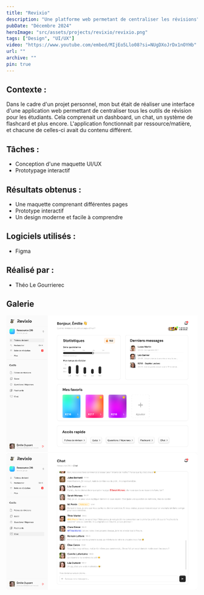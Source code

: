 ```yaml
---
title: "Revixio"
description: "Une platforme web permetant de centraliser les révisions"
pubDate: "Décembre 2024"
heroImage: "src/assets/projects/revixio/revixio.png"
tags: ["Design", "UI/UX"]
video: "https://www.youtube.com/embed/MIjEo5Llo08?si=NUgDXoJrDx1nOYHb"
url: ""
archive: ""
pin: true
---
```


## Contexte :
Dans le cadre d'un projet personnel, mon but était de réaliser une interface d'une application web permettant de centraliser tous les outils de révision pour les étudiants. Cela comprenait un dashboard, un chat, un système de flashcard et plus encore. L'application fonctionnait par ressource/matière, et chacune de celles-ci avait du contenu différent.

## Tâches :
- Conception d'une maquette UI/UX  
- Prototypage interactif  

## Résultats obtenus :  
- Une maquette comprenant différentes pages  
- Prototype interactif  
- Un design moderne et facile à comprendre  

## Logiciels utilisés :  
- Figma  

## Réalisé par :  
- Théo Le Gourrierec  


## Galerie
![Capture d'écran de la maquette Revixio](src/assets/projects/revixio/revixio1.png)
![Capture d'écran de la maquette Revixio](src/assets/projects/revixio/revixio2.png)

